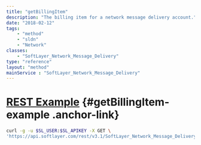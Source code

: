 ```yaml
---
title: "getBillingItem"
description: "The billing item for a network message delivery account."
date: "2018-02-12"
tags:
    - "method"
    - "sldn"
    - "Network"
classes:
    - "SoftLayer_Network_Message_Delivery"
type: "reference"
layout: "method"
mainService : "SoftLayer_Network_Message_Delivery"
---
```


# [REST Example](#getBillingItem-example) <a href="/article/rest/"><i class="fas fa-question"></i></a> {#getBillingItem-example .anchor-link} 
```bash
curl -g -u $SL_USER:$SL_APIKEY -X GET \
'https://api.softlayer.com/rest/v3.1/SoftLayer_Network_Message_Delivery/{SoftLayer_Network_Message_DeliveryID}/getBillingItem'
```
